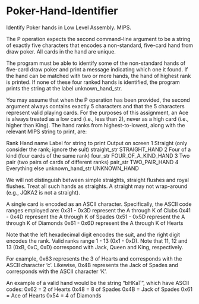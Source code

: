 # Poker-Hand-Identifier
Identify Poker hands in Low Level Assembly. MIPS. 




The P operation expects the second command-line argument to be a string of exactly five characters that encodes a non-standard, five-card hand from draw poker. All cards in the hand are unique.

The program must be able to identify some of the non-standard hands of five-card draw poker and print a message indicating which one it found. If the hand can be matched with two or more hands, the hand of highest rank is printed. If none of these four ranked hands is identified, the program prints the string at the label unknown_hand_str. 

You may assume that when the P operation has been provided, the second argument always contains exactly 5 characters and that the 5 characters represent valid playing cards. For the purposes of this assignment, an Ace is always treated as a low card (i.e., less than 2), never as a high card (i.e., higher than King). The hand ranks from highest-to-lowest, along with the relevant MIPS string to print, are:

Rank
Hand name
Label for string to print
Output on screen
1
Straight (only consider the rank; ignore the suit)
straight_str
STRAIGHT_HAND
2
Four of a kind (four cards of the same rank)
four_str
FOUR_OF_A_KIND_HAND
3
Two pair (two pairs of cards of different ranks)
pair_str
TWO_PAIR_HAND
4
Everything else
unknown_hand_str
UNKNOWN_HAND


We will not distinguish between simple straights, straight flushes and royal flushes. Treat all such hands as straights. A straight may not wrap-around (e.g., JQKA2 is not a straight).

A single card is encoded as an ASCII character. Specifically, the ASCII code ranges employed are:
0x31 - 0x3D represent the A through K of Clubs
0x41 - 0x4D represent the A through K of Spades
0x51 - 0x5D represent the A through K of Diamonds
0x61 - 0x6D represent the A through K of Hearts

Note that the left hexadecimal digit encodes the suit, and the right digit encodes the rank. Valid ranks range 1 - 13 (0x1 - 0xD). Note that 11, 12 and 13 (0xB, 0xC, 0xD) correspond with Jack, Queen and King, respectively.

For example, 0x63 represents the 3 of Hearts and corresponds with the ASCII character ‘c’. Likewise, 0x4B represents the Jack of Spades and corresponds with the ASCII character ‘K’.

An example of a valid hand would be the string “bHKaT”, which have ASCII codes:
0x62 = 2 of Hearts
0x48 = 8 of Spades
0x4B = Jack of Spades
0x61 = Ace of Hearts
0x54 = 4 of Diamonds
